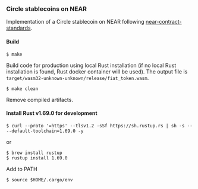 ### Circle stablecoins on NEAR
Implementation of a Circle stablecoin on NEAR following [near-contract-standards](https://github.com/near/near-sdk-rs/tree/master/near-contract-standards).

#### Build
```
$ make
```
Build code for production using local Rust installation (if no local Rust installation is found, Rust docker container will be used). The output file is `target/wasm32-unknown-unknown/release/fiat_token.wasm`.

```
$ make clean
```
Remove compiled artifacts.

#### Install Rust v1.69.0 for development
```
$ curl --proto '=https' --tlsv1.2 -sSf https://sh.rustup.rs | sh -s -- --default-toolchain=1.69.0 -y
```
or
```
$ brew install rustup
$ rustup install 1.69.0
```

Add to PATH
```
$ source $HOME/.cargo/env
``` 
